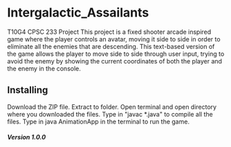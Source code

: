 # Intergalactic_Assailants
T10G4
CPSC 233 Project
This project is a fixed shooter arcade inspired game where the player controls an avatar, moving it side to side in order to eliminate all the enemies that are descending. This text-based version of the game allows the player to move side to side through user input, trying to avoid the enemy by showing the current coordinates of both the player and the enemy in the console.

## Installing
Download the ZIP file.
Extract to folder.
Open terminal and open directory where you downloaded the files.
Type in "javac *.java" to compile all the files.
Type in java AnimationApp in the terminal to run the game.

##### Version 1.0.0
